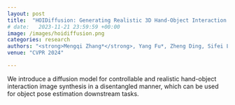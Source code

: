 ```yaml
---
layout: post
title:  "HOIDiffusion: Generating Realistic 3D Hand-Object Interaction Data"
# date:   2023-11-21 23:59:59 +00:00
image: /images/hoidiffusion.png
categories: research
authors: "<strong>Mengqi Zhang*</strong>, Yang Fu*, Zheng Ding, Sifei Liu, Zhuowen Tu, Xiaolong Wang"
venue: "CVPR 2024"

---
```

We introduce a diffusion model for controllable and realistic hand-object interaction image synthesis in a disentangled manner, which can be used for object pose estimation downstream tasks.